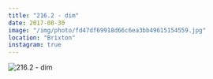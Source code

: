 ```yaml
---
title: "216.2 - dim"
date: 2017-08-30
image: "/img/photo/fd47df69918d66c6ea3bb49615154559.jpg"
location: "Brixton"
instagram: true
---
```


![216.2 - dim](/img/photo/fd47df69918d66c6ea3bb49615154559.jpg)
